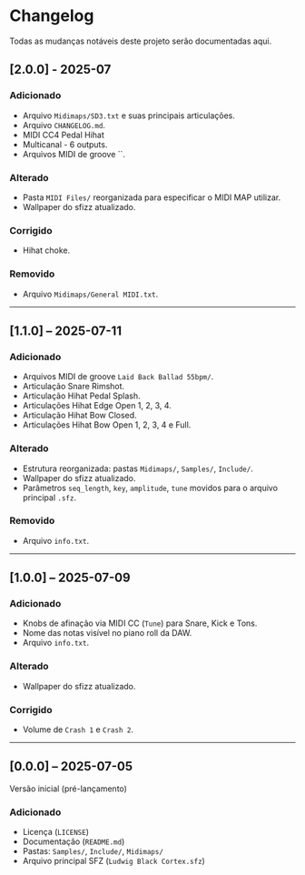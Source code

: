 # Changelog

Todas as mudanças notáveis deste projeto serão documentadas aqui.

## [2.0.0] - 2025-07

### Adicionado
- Arquivo `Midimaps/SD3.txt` e suas principais articulações.
- Arquivo `CHANGELOG.md`.
- MIDI CC4 Pedal Hihat
- Multicanal - 6 outputs.
- Arquivos MIDI de groove ``.

### Alterado
- Pasta `MIDI Files/` reorganizada para especificar o MIDI MAP utilizar.
- Wallpaper do sfizz atualizado.

### Corrigido
- Hihat choke.

### Removido
- Arquivo `Midimaps/General MIDI.txt`.

---

## [1.1.0] – 2025-07-11

### Adicionado
- Arquivos MIDI de groove `Laid Back Ballad 55bpm/`.
- Articulação Snare Rimshot.
- Articulação Hihat Pedal Splash.
- Articulações Hihat Edge Open 1, 2, 3, 4.
- Articulação Hihat Bow Closed.
- Articulações Hihat Bow Open 1, 2, 3, 4 e Full.

### Alterado
- Estrutura reorganizada: pastas `Midimaps/`, `Samples/`, `Include/`.
- Wallpaper do sfizz atualizado.
- Parâmetros `seq_length`, `key`, `amplitude`, `tune` movidos para o arquivo principal `.sfz`.

### Removido
- Arquivo `info.txt`.

---

## [1.0.0] – 2025-07-09

### Adicionado
- Knobs de afinação via MIDI CC (`Tune`) para Snare, Kick e Tons.
- Nome das notas visível no piano roll da DAW.
- Arquivo `info.txt`.

### Alterado
- Wallpaper do sfizz atualizado.

### Corrigido
- Volume de `Crash 1` e `Crash 2`.

---

## [0.0.0] – 2025-07-05

Versão inicial (pré-lançamento)

### Adicionado
- Licença (`LICENSE`)
- Documentação (`README.md`)
- Pastas: `Samples/`, `Include/`, `Midimaps/`
- Arquivo principal SFZ (`Ludwig Black Cortex.sfz`)